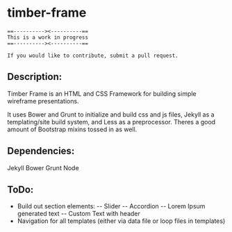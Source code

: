 timber-frame
============

````
==----------><----------==
This is a work in progress
==----------><----------==

If you would like to contribute, submit a pull request.
````

## Description:
Timber Frame is an HTML and CSS Framework for building simple wireframe presentations.

It uses Bower and Grunt to initialize and build css and js files, Jekyll as a templating/site build system, and Less as a preprocessor. Theres a good amount of Bootstrap mixins tossed in as well.

## Dependencies:
Jekyll
Bower
Grunt
Node

## ToDo:
- Build out section elements:
-- Slider
-- Accordion
-- Lorem Ipsum generated text
-- Custom Text with header
- Navigation for all templates (either via data file or loop files in templates)